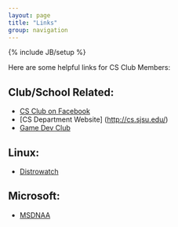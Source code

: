 ```yaml
---
layout: page
title: "Links"
group: navigation
---
```

{% include JB/setup %}

Here are some helpful links for CS Club Members:

## Club/School Related:
* [CS Club on Facebook](http://www.facebook.com/home.php?sk=group_153710221335288&ap=1)
* [CS Department Website] (http://cs.sjsu.edu/)
* [Game Dev Club](http://sjsugamedev.com/)

## Linux:
* [Distrowatch](http://www.distrowatch.com/)

## Microsoft:
* [MSDNAA](http://msdn02.e-academy.com/sjsu_cs)

